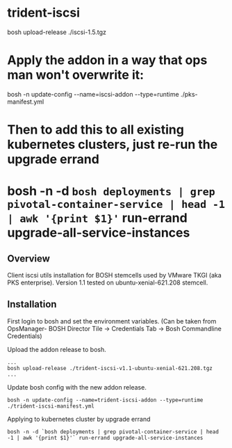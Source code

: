 # trident-iscsi

bosh upload-release ./iscsi-1.5.tgz

# Apply the addon in a way that ops man won't overwrite it:
bosh -n update-config --name=iscsi-addon --type=runtime ./pks-manifest.yml

# Then to add this to all existing kubernetes clusters, just re-run the upgrade errand

# bosh -n -d `bosh deployments | grep pivotal-container-service | head -1 | awk '{print $1}'` run-errand upgrade-all-service-instances

## Overview
Client iscsi utils installation for BOSH stemcells used by VMware TKGI (aka PKS enterprise).
Version 1.1 tested on ubuntu-xenial-621.208 stemcell.

## Installation

First login to bosh and set the environment variables. (Can be taken from OpsManager- BOSH Director Tile -> Credentials Tab -> Bosh Commandline Credentials) 

Upload the addon release to bosh.
~~~~
...
bosh upload-release ./trident-iscsi-v1.1-ubuntu-xenial-621.208.tgz
...
~~~~

Update bosh config with the new addon release.
~~~~
bosh -n update-config --name=trident-iscsi-addon --type=runtime ./trident-iscsi-manifest.yml
~~~~

Applying to kubernetes cluster by upgrade errand
~~~~
bosh -n -d `bosh deployments | grep pivotal-container-service | head -1 | awk '{print $1}'` run-errand upgrade-all-service-instances
~~~~
